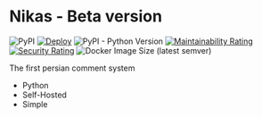 # Nikas - Beta version

![PyPI](https://img.shields.io/pypi/v/nikas?label=Version) [![Deploy](https://github.com/Nikas-Project/Server/actions/workflows/deploy.yml/badge.svg)](https://github.com/Nikas-Project/Server/actions/workflows/deploy.yml) ![PyPI - Python Version](https://img.shields.io/pypi/pyversions/nikas) [![Maintainability Rating](https://sonarcloud.io/api/project_badges/measure?project=Nikas-Project_Server&metric=sqale_rating)](https://sonarcloud.io/dashboard?id=Nikas-Project_Server) [![Security Rating](https://sonarcloud.io/api/project_badges/measure?project=Nikas-Project_Server&metric=security_rating)](https://sonarcloud.io/dashboard?id=Nikas-Project_Server) ![Docker Image Size (latest semver)](https://img.shields.io/docker/image-size/nikasproject/server)

The first persian comment system

- Python
- Self-Hosted
- Simple
